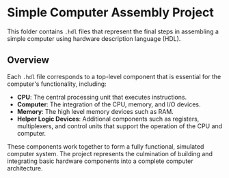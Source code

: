 # Simple Computer Assembly Project

This folder contains `.hdl` files that represent the final steps in assembling a simple computer using hardware description language (HDL).

## Overview
Each `.hdl` file corresponds to a top-level component that is essential for the computer's functionality, including:

- **CPU**: The central processing unit that executes instructions.
- **Computer**: The integration of the CPU, memory, and I/O devices.
- **Memory**: The high level memory devices such as RAM.
- **Helper Logic Devices**: Additional components such as registers, multiplexers, and control units that support the operation of the CPU and computer.

These components work together to form a fully functional, simulated computer system. The project represents the culmination of building and integrating basic hardware components into a complete computer architecture.
